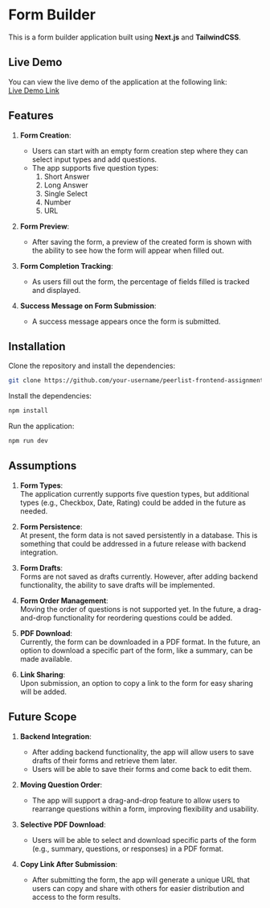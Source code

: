 
# Form Builder

This is a form builder application built using **Next.js** and **TailwindCSS**.

## Live Demo

You can view the live demo of the application at the following link:  
[Live Demo Link](https://peerlist-form-builder-liart.vercel.app/)

## Features

1. **Form Creation**:  
   - Users can start with an empty form creation step where they can select input types and add questions.
   - The app supports five question types:
     1. Short Answer
     2. Long Answer
     3. Single Select
     4. Number
     5. URL
  
2. **Form Preview**:  
   - After saving the form, a preview of the created form is shown with the ability to see how the form will appear when filled out.
  
3. **Form Completion Tracking**:  
   - As users fill out the form, the percentage of fields filled is tracked and displayed.

4. **Success Message on Form Submission**:  
   - A success message appears once the form is submitted.

## Installation

Clone the repository and install the dependencies:

```bash
git clone https://github.com/your-username/peerlist-frontend-assignment.git
```

Install the dependencies:

```bash
npm install
```

Run the application:

```bash
npm run dev
```

## Assumptions

1. **Form Types**:  
   The application currently supports five question types, but additional types (e.g., Checkbox, Date, Rating) could be added in the future as needed.
   
2. **Form Persistence**:  
   At present, the form data is not saved persistently in a database. This is something that could be addressed in a future release with backend integration.

3. **Form Drafts**:  
   Forms are not saved as drafts currently. However, after adding backend functionality, the ability to save drafts will be implemented.

4. **Form Order Management**:  
   Moving the order of questions is not supported yet. In the future, a drag-and-drop functionality for reordering questions could be added.

5. **PDF Download**:  
   Currently, the form can be downloaded in a PDF format. In the future, an option to download a specific part of the form, like a summary, can be made available.

6. **Link Sharing**:  
   Upon submission, an option to copy a link to the form for easy sharing will be added.

## Future Scope

1. **Backend Integration**:  
   - After adding backend functionality, the app will allow users to save drafts of their forms and retrieve them later.
   - Users will be able to save their forms and come back to edit them.
   
2. **Moving Question Order**:  
   - The app will support a drag-and-drop feature to allow users to rearrange questions within a form, improving flexibility and usability.
   
3. **Selective PDF Download**:  
   - Users will be able to select and download specific parts of the form (e.g., summary, questions, or responses) in a PDF format.

4. **Copy Link After Submission**:  
   - After submitting the form, the app will generate a unique URL that users can copy and share with others for easier distribution and access to the form results.

